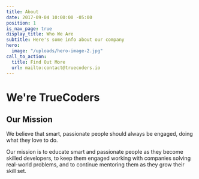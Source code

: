 ```yaml
---
title: About
date: 2017-09-04 10:00:00 -05:00
position: 1
is_nav_page: true
display_title: Who We Are
subtitle: Here's some info about our company
hero:
  image: "/uploads/hero-image-2.jpg"
call_to_action:
  title: Find Out More
  url: mailto:contact@truecoders.io
---
```


# We're TrueCoders

## Our Mission

We believe that smart, passionate people should always be engaged, doing what they love to do.

Our mission is to educate smart and passionate people as they become skilled developers, to keep them engaged working with companies solving real-world problems, and to continue mentoring them as they grow their skill set.